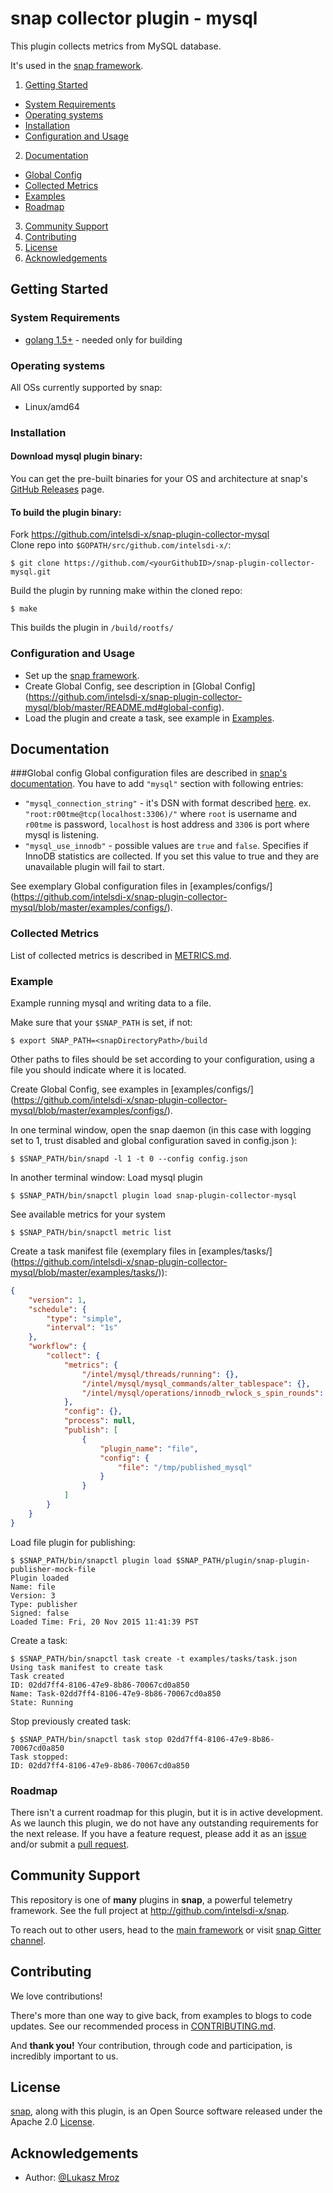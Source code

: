 # snap collector plugin - mysql
This plugin collects metrics from MySQL database.  

It's used in the [snap framework](http://github.com:intelsdi-x/snap).

1. [Getting Started](#getting-started)
  * [System Requirements](#system-requirements)
  * [Operating systems](#operating-systems)
  * [Installation](#installation)
  * [Configuration and Usage](#configuration-and-usage)
2. [Documentation](#documentation)
  * [Global Config](#global-config)
  * [Collected Metrics](#collected-metrics)
  * [Examples](#examples)
  * [Roadmap](#roadmap)
3. [Community Support](#community-support)
4. [Contributing](#contributing)
5. [License](#license-and-authors)
6. [Acknowledgements](#acknowledgements)

## Getting Started
### System Requirements
* [golang 1.5+](https://golang.org/dl/)  - needed only for building

### Operating systems
All OSs currently supported by snap:
* Linux/amd64

### Installation
#### Download mysql plugin binary:
You can get the pre-built binaries for your OS and architecture at snap's [GitHub Releases](https://github.com/intelsdi-x/snap/releases) page.

#### To build the plugin binary:
Fork https://github.com/intelsdi-x/snap-plugin-collector-mysql  
Clone repo into `$GOPATH/src/github.com/intelsdi-x/`:

```
$ git clone https://github.com/<yourGithubID>/snap-plugin-collector-mysql.git
```

Build the plugin by running make within the cloned repo:
```
$ make
```
This builds the plugin in `/build/rootfs/`

### Configuration and Usage
* Set up the [snap framework](https://github.com/intelsdi-x/snap/blob/master/README.md#getting-started).
* Create Global Config, see description in [Global Config] (https://github.com/intelsdi-x/snap-plugin-collector-mysql/blob/master/README.md#global-config).
* Load the plugin and create a task, see example in [Examples](https://github.com/intelsdi-x/snap-plugin-collector-mysql/blob/master/README.md#examples).

## Documentation

###Global config
Global configuration files are described in [snap's documentation](https://github.com/intelsdi-x/snap/blob/master/docs/SNAPD_CONFIGURATION.md). You have to add `"mysql"` section with following entries:

 - `"mysql_connection_string"` -  it's DSN with format described [here](https://github.com/go-sql-driver/mysql#dsn-data-source-name).  ex. `"root:r00tme@tcp(localhost:3306)/"` where `root` is username and `r00tme` is password, `localhost` is host address and `3306` is port where mysql is listening.
 -  `"mysql_use_innodb"` - possible values are `true` and `false`. Specifies if InnoDB statistics are collected. If you set this value to true and they are unavailable plugin will fail to start.
 
See exemplary Global configuration files in [examples/configs/] (https://github.com/intelsdi-x/snap-plugin-collector-mysql/blob/master/examples/configs/).

### Collected Metrics

List of collected metrics is described in [METRICS.md](https://github.com/intelsdi-x/snap-plugin-collector-mysql/blob/master/METRICS.md).

### Example
Example running mysql and writing data to a file.

Make sure that your `$SNAP_PATH` is set, if not:
```
$ export SNAP_PATH=<snapDirectoryPath>/build
```
Other paths to files should be set according to your configuration, using a file you should indicate where it is located.

Create Global Config, see examples in [examples/configs/] (https://github.com/intelsdi-x/snap-plugin-collector-mysql/blob/master/examples/configs/).

In one terminal window, open the snap daemon (in this case with logging set to 1,  trust disabled and global configuration saved in config.json ):
```
$ $SNAP_PATH/bin/snapd -l 1 -t 0 --config config.json
```

In another terminal window:
Load mysql plugin
```
$ $SNAP_PATH/bin/snapctl plugin load snap-plugin-collector-mysql
```
See available metrics for your system
```
$ $SNAP_PATH/bin/snapctl metric list
```

Create a task manifest file  (exemplary files in [examples/tasks/] (https://github.com/intelsdi-x/snap-plugin-collector-mysql/blob/master/examples/tasks/)):
```json
{
    "version": 1,
    "schedule": {
        "type": "simple",
        "interval": "1s"
    },
    "workflow": {
        "collect": {
            "metrics": {
                "/intel/mysql/threads/running": {},
                "/intel/mysql/mysql_commands/alter_tablespace": {},
                "/intel/mysql/operations/innodb_rwlock_s_spin_rounds": {}
            },
            "config": {},
            "process": null,
            "publish": [
                {
                    "plugin_name": "file",
                    "config": {
                        "file": "/tmp/published_mysql"
                    }
                }
            ]
        }
    }
}
```
Load file plugin for publishing:
```
$ $SNAP_PATH/bin/snapctl plugin load $SNAP_PATH/plugin/snap-plugin-publisher-mock-file
Plugin loaded
Name: file
Version: 3
Type: publisher
Signed: false
Loaded Time: Fri, 20 Nov 2015 11:41:39 PST
```

Create a task:
```
$ $SNAP_PATH/bin/snapctl task create -t examples/tasks/task.json
Using task manifest to create task
Task created
ID: 02dd7ff4-8106-47e9-8b86-70067cd0a850
Name: Task-02dd7ff4-8106-47e9-8b86-70067cd0a850
State: Running
```

Stop previously created task:
```
$ $SNAP_PATH/bin/snapctl task stop 02dd7ff4-8106-47e9-8b86-70067cd0a850
Task stopped:
ID: 02dd7ff4-8106-47e9-8b86-70067cd0a850
```

### Roadmap
There isn't a current roadmap for this plugin, but it is in active development. As we launch this plugin, we do not have any outstanding requirements for the next release. If you have a feature request, please add it as an [issue](https://github.com/intelsdi-x/snap-plugin-collector-mysql/issues/new) and/or submit a [pull request](https://github.com/intelsdi-x/snap-plugin-collector-mysql/pulls).

## Community Support
This repository is one of **many** plugins in **snap**, a powerful telemetry framework. See the full project at http://github.com/intelsdi-x/snap.

To reach out to other users, head to the [main framework](https://github.com/intelsdi-x/snap#community-support) or visit [snap Gitter channel](https://gitter.im/intelsdi-x/snap).

## Contributing
We love contributions!

There's more than one way to give back, from examples to blogs to code updates. See our recommended process in [CONTRIBUTING.md](CONTRIBUTING.md).

And **thank you!** Your contribution, through code and participation, is incredibly important to us.

## License
[snap](http://github.com:intelsdi-x/snap), along with this plugin, is an Open Source software released under the Apache 2.0 [License](LICENSE).

## Acknowledgements
* Author: [@Lukasz Mroz](https://github.com/lmroz/)
